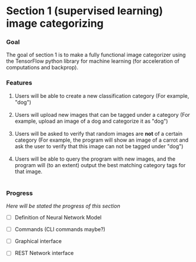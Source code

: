 # Section 1 (supervised learning) image categorizing #

### Goal ###
The goal of section 1 is to make a fully functional image categorizer using the TensorFlow python library for machine
learning (for acceleration of computations and backprop). 

### Features ###
1. Users will be able to create a new classification category (For example, "dog")<br/><br/>
2. Users will upload new images that can be tagged under a category (For example, upload an image of a dog and categorize it as "dog")<br/><br/>
3. Users will be asked to verify that random images are **not** of a certain category (For example, the program will show an image of a carrot and ask the user to verify that this image can not be tagged under "dog")<br/><br/>
4. Users will be able to query the program with new images, and the program will (to an extent) output the best matching category tags for that image.<br/><br/>

### Progress ###
*Here will be stated the progress of this section*

- [ ] Definition of Neural Network Model
- [ ] Commands (CLI commands maybe?)
- [ ] Graphical interface
- [ ] REST Network interface

